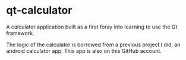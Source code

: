 # qt-calculator

A calculator application built as a first foray into learning to use the Qt framework.

The logic of the calculator is borrowed from a previous project I did, an android calculator app. This app is also on this GitHub account.

